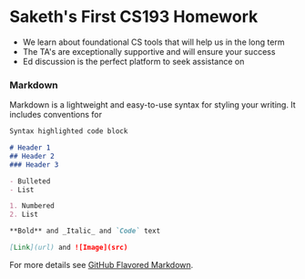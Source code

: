# Saketh's First CS193 Homework

- We learn about foundational CS tools that will help us in the long term
- The TA's are exceptionally supportive and will ensure your success
- Ed discussion is the perfect platform to seek assistance on


### Markdown

Markdown is a lightweight and easy-to-use syntax for styling your writing. It includes conventions for

```markdown
Syntax highlighted code block

# Header 1
## Header 2
### Header 3

- Bulleted
- List

1. Numbered
2. List

**Bold** and _Italic_ and `Code` text

[Link](url) and ![Image](src)
```

For more details see [GitHub Flavored Markdown](https://guides.github.com/features/mastering-markdown/).
